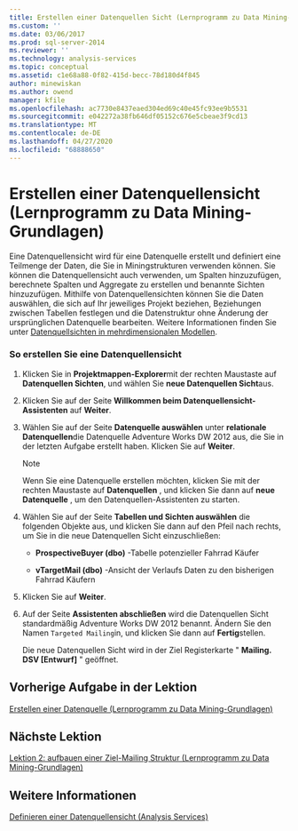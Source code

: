 ```yaml
---
title: Erstellen einer Datenquellen Sicht (Lernprogramm zu Data Mining-Grundlagen) | Microsoft-Dokumentation
ms.custom: ''
ms.date: 03/06/2017
ms.prod: sql-server-2014
ms.reviewer: ''
ms.technology: analysis-services
ms.topic: conceptual
ms.assetid: c1e68a88-0f82-415d-becc-78d180d4f845
author: minewiskan
ms.author: owend
manager: kfile
ms.openlocfilehash: ac7730e8437eaed304ed69c40e45fc93ee9b5531
ms.sourcegitcommit: e042272a38fb646df05152c676e5cbeae3f9cd13
ms.translationtype: MT
ms.contentlocale: de-DE
ms.lasthandoff: 04/27/2020
ms.locfileid: "68888650"
---
```

# <a name="creating-a-data-source-view-basic-data-mining-tutorial"></a>Erstellen einer Datenquellensicht (Lernprogramm zu Data Mining-Grundlagen)
  Eine Datenquellensicht wird für eine Datenquelle erstellt und definiert eine Teilmenge der Daten, die Sie in Miningstrukturen verwenden können. Sie können die Datenquellensicht auch verwenden, um Spalten hinzuzufügen, berechnete Spalten und Aggregate zu erstellen und benannte Sichten hinzuzufügen. Mithilfe von Datenquellensichten können Sie die Daten auswählen, die sich auf Ihr jeweiliges Projekt beziehen, Beziehungen zwischen Tabellen festlegen und die Datenstruktur ohne Änderung der ursprünglichen Datenquelle bearbeiten. Weitere Informationen finden Sie unter [Datenquellsichten in mehrdimensionalen Modellen](https://docs.microsoft.com/analysis-services/multidimensional-models/data-source-views-in-multidimensional-models).  
  
### <a name="to-create-a-data-source-view"></a>So erstellen Sie eine Datenquellensicht  
  
1.  Klicken Sie in **Projektmappen-Explorer**mit der rechten Maustaste auf **Datenquellen Sichten**, und wählen Sie **neue Datenquellen Sicht**aus.  
  
2.  Klicken Sie auf der Seite **Willkommen beim Datenquellensicht-Assistenten** auf **Weiter**.  
  
3.  Wählen Sie auf der Seite **Datenquelle auswählen** unter **relationale Datenquellen**die Datenquelle Adventure Works DW 2012 aus, die Sie in der letzten Aufgabe erstellt haben. Klicken Sie auf **Weiter**.  
  
    > [!NOTE]  
    >  Wenn Sie eine Datenquelle erstellen möchten, klicken Sie mit der rechten Maustaste auf **Datenquellen** , und klicken Sie dann auf **neue Datenquelle** , um den Datenquellen-Assistenten zu starten.  
  
4.  Wählen Sie auf der Seite **Tabellen und Sichten auswählen** die folgenden Objekte aus, und klicken Sie dann auf den Pfeil nach rechts, um Sie in die neue Datenquellen Sicht einzuschließen:  
  
    -   **ProspectiveBuyer (dbo)** -Tabelle potenzieller Fahrrad Käufer  
  
    -   **vTargetMail (dbo)** -Ansicht der Verlaufs Daten zu den bisherigen Fahrrad Käufern  
  
5.  Klicken Sie auf **Weiter**.  
  
6.  Auf der Seite **Assistenten abschließen** wird die Datenquellen Sicht standardmäßig Adventure Works DW 2012 benannt. Ändern Sie den Namen `Targeted Mailing`in, und klicken Sie dann auf **Fertig**stellen.  
  
     Die neue Datenquellen Sicht wird in der Ziel Registerkarte " **Mailing. DSV [Entwurf]** " geöffnet.  
  
## <a name="previous-task-in-lesson"></a>Vorherige Aufgabe in der Lektion  
 [Erstellen einer Datenquelle &#40;Lernprogramm zu Data Mining-Grundlagen&#41;](../../2014/tutorials/creating-a-data-source-basic-data-mining-tutorial.md)  
  
## <a name="next-lesson"></a>Nächste Lektion  
 [Lektion 2: aufbauen einer Ziel-Mailing Struktur &#40;Lernprogramm zu Data Mining-Grundlagen&#41;](../../2014/tutorials/lesson-2-building-a-targeted-mailing-structure-basic-data-mining-tutorial.md)  
  
## <a name="see-also"></a>Weitere Informationen  
 [Definieren einer Datenquellensicht &#40;Analysis Services&#41;](https://docs.microsoft.com/analysis-services/multidimensional-models/defining-a-data-source-view-analysis-services)  
  
  
